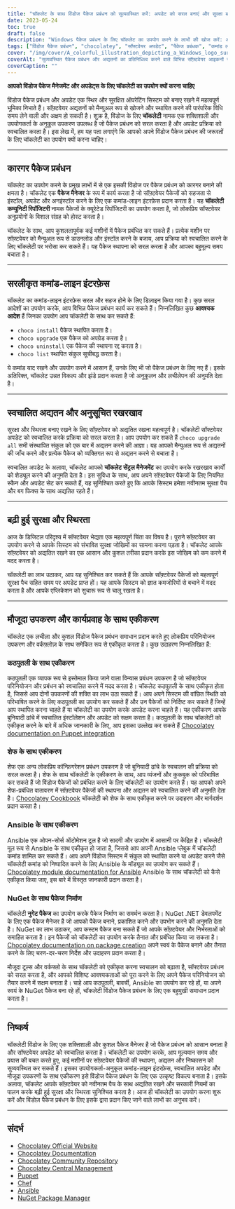 ```yaml
---
title: "चॉकलेट के साथ विंडोज पैकेज प्रबंधन को सुव्यवस्थित करें: अपडेट को सरल बनाएं और सुरक्षा बढ़ाएं"
date: 2023-05-24
toc: true
draft: false
description: "Windows पैकेज प्रबंधन के लिए चॉकलेट का उपयोग करने के लाभों की खोज करें: अपडेट स्वचालित करें, समय बचाएं और सिस्टम सुरक्षा सुनिश्चित करें।"
tags: ["विंडोज पैकेज प्रबंधन", "chocolatey", "सॉफ्टवेयर अपडेट", "पैकेज प्रबंधक", "कमांड लाइन इंटरफेस", "स्वचालित अद्यतन", "अनुसूचित रखरखाव", "सुरक्षा", "स्थिरता", "एकीकरण", "सरकारी विनियमन", "अनुपालन", "कठपुतली", "बावर्ची", "अन्सिबल", "नुगेट पैकेज", "डीओडी एसटीआईजी", "पैकेज प्रबंधन को सुव्यवस्थित करें", "सॉफ्टवेयर भेद्यता", "परिनियोजन उपकरण", "विंडोज अपडेट", "विंडोज पैकेज अपडेट", "विंडोज सॉफ्टवेयर प्रबंधन", "विंडोज पैकेज मैनेजर", "पैकेज प्रबंधन उपकरण", "स्वचालित पैकेज अद्यतन", "विंडोज सुरक्षा अद्यतन", "सॉफ्टवेयर पैकेज स्थापना", "विंडोज सॉफ्टवेयर परिनियोजन", "पैकेज प्रबंधन प्रणाली", "विंडोज सॉफ्टवेयर रिपॉजिटरी", "विंडोज सॉफ्टवेयर कैश"]
cover: "/img/cover/A_colorful_illustration_depicting_a_Windows_logo_surrounded.png"
coverAlt: "सुव्यवस्थित पैकेज प्रबंधन और अद्यतनों का प्रतिनिधित्व करने वाले विभिन्न सॉफ़्टवेयर आइकनों से घिरे विंडोज लोगो को चित्रित करने वाला एक रंगीन चित्रण।"
coverCaption: ""
---
```


**आपको विंडोज पैकेज मैनेजमेंट और अपडेट्स के लिए चॉकलेटी का उपयोग क्यों करना चाहिए**

विंडोज पैकेज प्रबंधन और अपडेट एक स्थिर और सुरक्षित ऑपरेटिंग सिस्टम को बनाए रखने में महत्वपूर्ण भूमिका निभाते हैं। सॉफ़्टवेयर अद्यतनों को मैन्युअल रूप से खोजने और स्थापित करने की पारंपरिक विधि समय लेने वाली और अक्षम हो सकती है। शुक्र है, विंडोज के लिए **चॉकलेटी** नामक एक शक्तिशाली और उपयोगकर्ता के अनुकूल उपकरण उपलब्ध है जो पैकेज प्रबंधन को सरल करता है और अपडेट प्रक्रिया को स्वचालित करता है। इस लेख में, हम यह पता लगाएंगे कि आपको अपने विंडोज पैकेज प्रबंधन की जरूरतों के लिए चॉकलेटी का उपयोग क्यों करना चाहिए।

______

## कारगर पैकेज प्रबंधन

चॉकलेट का उपयोग करने के प्रमुख लाभों में से एक इसकी विंडोज पर पैकेज प्रबंधन को कारगर बनाने की क्षमता है। चॉकलेट एक **पैकेज मैनेजर** के रूप में कार्य करता है जो सॉफ़्टवेयर पैकेजों को सहजता से इंस्टॉल, अपडेट और अनइंस्टॉल करने के लिए एक कमांड-लाइन इंटरफ़ेस प्रदान करता है। यह **चॉकलेटी कम्युनिटी रिपॉजिटरी** नामक पैकेजों के क्यूरेटेड रिपॉजिटरी का उपयोग करता है, जो लोकप्रिय सॉफ्टवेयर अनुप्रयोगों के विशाल संग्रह को होस्ट करता है।

चॉकलेट के साथ, आप कुशलतापूर्वक कई मशीनों में पैकेज प्रबंधित कर सकते हैं। प्रत्येक मशीन पर सॉफ़्टवेयर को मैन्युअल रूप से डाउनलोड और इंस्टॉल करने के बजाय, आप प्रक्रिया को स्वचालित करने के लिए चॉकलेटी पर भरोसा कर सकते हैं। यह पैकेज स्थापना को सरल करता है और आपका बहुमूल्य समय बचाता है।

______

## सरलीकृत कमांड-लाइन इंटरफ़ेस

चॉकलेट का कमांड-लाइन इंटरफ़ेस सरल और सहज होने के लिए डिज़ाइन किया गया है। कुछ सरल आदेशों का उपयोग करके, आप विभिन्न पैकेज प्रबंधन कार्य कर सकते हैं। निम्नलिखित कुछ **आवश्यक आदेश** हैं जिनका उपयोग आप चॉकलेटी के साथ कर सकते हैं:

- `choco install` पैकेज स्थापित करता है।
- `choco upgrade` एक पैकेज को अपग्रेड करता है।
- `choco uninstall` एक पैकेज की स्थापना रद्द करता है।
- `choco list` स्थापित संकुल सूचीबद्ध करता है।

ये कमांड याद रखने और उपयोग करने में आसान हैं, उनके लिए भी जो पैकेज प्रबंधन के लिए नए हैं। इसके अतिरिक्त, चॉकलेट उन्नत विकल्प और झंडे प्रदान करता है जो अनुकूलन और लचीलेपन की अनुमति देता है।

______

## स्वचालित अद्यतन और अनुसूचित रखरखाव

सुरक्षा और स्थिरता बनाए रखने के लिए सॉफ़्टवेयर को अद्यतित रखना महत्वपूर्ण है। चॉकलेटी सॉफ्टवेयर अपडेट को स्वचालित करके प्रक्रिया को सरल करता है। आप उपयोग कर सकते हैं `choco upgrade all` सभी संस्थापित संकुल को एक बार में अद्यतन करने की आज्ञा। यह आपको मैन्युअल रूप से अद्यतनों की जाँच करने और प्रत्येक पैकेज को व्यक्तिगत रूप से अद्यतन करने से बचाता है।

स्वचालित अपडेट के अलावा, चॉकलेट आपको **चॉकलेट सेंट्रल मैनेजमेंट** का उपयोग करके रखरखाव कार्यों को शेड्यूल करने की अनुमति देता है। इस सुविधा के साथ, आप अपने सॉफ़्टवेयर पैकेजों के लिए नियमित स्कैन और अपडेट सेट कर सकते हैं, यह सुनिश्चित करते हुए कि आपके सिस्टम हमेशा नवीनतम सुरक्षा पैच और बग फिक्स के साथ अद्यतित रहते हैं।

______

## बढ़ी हुई सुरक्षा और स्थिरता

आज के डिजिटल परिदृश्य में सॉफ्टवेयर भेद्यता एक महत्वपूर्ण चिंता का विषय है। पुराने सॉफ़्टवेयर का उपयोग करने से आपके सिस्टम को संभावित सुरक्षा जोखिमों का सामना करना पड़ता है। चॉकलेट आपके सॉफ़्टवेयर को अद्यतित रखने का एक आसान और कुशल तरीका प्रदान करके इस जोखिम को कम करने में मदद करता है।

चॉकलेटी का लाभ उठाकर, आप यह सुनिश्चित कर सकते हैं कि आपके सॉफ़्टवेयर पैकेजों को महत्वपूर्ण सुरक्षा पैच सहित समय पर अपडेट प्राप्त हों। यह आपके सिस्टम को ज्ञात कमजोरियों से बचाने में मदद करता है और आपके एप्लिकेशन को सुचारू रूप से चालू रखता है।

______

## मौजूदा उपकरण और कार्यप्रवाह के साथ एकीकरण

चॉकलेट एक लचीला और कुशल विंडोज पैकेज प्रबंधन समाधान प्रदान करते हुए लोकप्रिय परिनियोजन उपकरण और वर्कफ़्लोज़ के साथ समेकित रूप से एकीकृत करता है। कुछ उदाहरण निम्नलिखित हैं:

### कठपुतली के साथ एकीकरण

कठपुतली एक व्यापक रूप से इस्तेमाल किया जाने वाला विन्यास प्रबंधन उपकरण है जो सॉफ्टवेयर परिनियोजन और प्रबंधन को स्वचालित करने में मदद करता है। चॉकलेट कठपुतली के साथ एकीकृत होता है, जिससे आप दोनों उपकरणों की शक्ति का लाभ उठा सकते हैं। आप अपने सिस्टम की वांछित स्थिति को परिभाषित करने के लिए कठपुतली का उपयोग कर सकते हैं और उन पैकेजों को निर्दिष्ट कर सकते हैं जिन्हें आप स्थापित करना चाहते हैं या चॉकलेटी का उपयोग करके अपडेट करना चाहते हैं। यह एकीकरण आपके बुनियादी ढांचे में स्वचालित इंस्टॉलेशन और अपडेट को सक्षम करता है। कठपुतली के साथ चॉकलेटी को एकीकृत करने के बारे में अधिक जानकारी के लिए, आप इसका उल्लेख कर सकते हैं [Chocolatey documentation on Puppet integration](https://docs.chocolatey.org/en-us/features/integrations#puppet)

### शेफ के साथ एकीकरण

शेफ एक अन्य लोकप्रिय कॉन्फ़िगरेशन प्रबंधन उपकरण है जो बुनियादी ढांचे के स्वचालन की प्रक्रिया को सरल करता है। शेफ के साथ चॉकलेटी के एकीकरण के साथ, आप व्यंजनों और कुकबुक को परिभाषित कर सकते हैं जो विंडोज पैकेजों को प्रबंधित करने के लिए चॉकलेटी का उपयोग करते हैं। यह आपको अपने शेफ-प्रबंधित वातावरण में सॉफ़्टवेयर पैकेजों की स्थापना और अद्यतन को स्वचालित करने की अनुमति देता है। [Chocolatey Cookbook](https://github.com/chocolatey/chocolatey-cookbook) चॉकलेटी को शेफ के साथ एकीकृत करने पर उदाहरण और मार्गदर्शन प्रदान करता है।

### Ansible के साथ एकीकरण

Ansible एक ओपन-सोर्स ऑटोमेशन टूल है जो सादगी और उपयोग में आसानी पर केंद्रित है। चॉकलेटी मूल रूप से Ansible के साथ एकीकृत हो जाता है, जिससे आप अपनी Ansible प्लेबुक में चॉकलेटी कमांड शामिल कर सकते हैं। आप अपने विंडोज सिस्टम में संकुल को स्थापित करने या अपडेट करने जैसे चॉकलेटी कमांड को निष्पादित करने के लिए Ansible के मॉड्यूल का उपयोग कर सकते हैं। [Chocolatey module documentation for Ansible](https://docs.ansible.com/ansible/latest/collections/chocolatey/chocolatey/index.html) Ansible के साथ चॉकलेटी को कैसे एकीकृत किया जाए, इस बारे में विस्तृत जानकारी प्रदान करता है।

### NuGet के साथ पैकेज निर्माण

चॉकलेटी **नुगेट पैकेज** का उपयोग करके पैकेज निर्माण का समर्थन करता है। NuGet .NET डेवलपमेंट के लिए एक पैकेज मैनेजर है जो आपको पैकेज बनाने, प्रकाशित करने और उपभोग करने की अनुमति देता है। NuGet का लाभ उठाकर, आप कस्टम पैकेज बना सकते हैं जो आपके सॉफ़्टवेयर और निर्भरताओं को समाहित करता है। इन पैकेजों को चॉकलेटी का उपयोग करके तैनात और प्रबंधित किया जा सकता है। [Chocolatey documentation on package creation](https://docs.chocolatey.org/en-us/create/create-packages) अपने स्वयं के पैकेज बनाने और तैनात करने के लिए चरण-दर-चरण निर्देश और उदाहरण प्रदान करता है।

मौजूदा टूल्स और वर्कफ्लो के साथ चॉकलेटी को एकीकृत करना स्वचालन को बढ़ाता है, सॉफ्टवेयर प्रबंधन को सरल करता है, और आपको विशिष्ट आवश्यकताओं को पूरा करने के लिए अपने पैकेज परिनियोजन को तैयार करने में सक्षम बनाता है। चाहे आप कठपुतली, बावर्ची, Ansible का उपयोग कर रहे हों, या अपने स्वयं के NuGet पैकेज बना रहे हों, चॉकलेटी विंडोज पैकेज प्रबंधन के लिए एक बहुमुखी समाधान प्रदान करता है।

______

## निष्कर्ष

चॉकलेटी विंडोज के लिए एक शक्तिशाली और कुशल पैकेज मैनेजर है जो पैकेज प्रबंधन को आसान बनाता है और सॉफ्टवेयर अपडेट को स्वचालित करता है। चॉकलेटी का उपयोग करके, आप मूल्यवान समय और प्रयास की बचत करते हुए, कई मशीनों पर सॉफ़्टवेयर पैकेजों की स्थापना, अद्यतन और निष्कासन को सुव्यवस्थित कर सकते हैं। इसका उपयोगकर्ता-अनुकूल कमांड-लाइन इंटरफ़ेस, स्वचालित अपडेट और मौजूदा उपकरणों के साथ एकीकरण इसे विंडोज पैकेज प्रबंधन के लिए एक उत्कृष्ट विकल्प बनाता है। इसके अलावा, चॉकलेट आपके सॉफ़्टवेयर को नवीनतम पैच के साथ अद्यतित रखने और सरकारी नियमों का पालन करके बढ़ी हुई सुरक्षा और स्थिरता सुनिश्चित करता है। आज ही चॉकलेटी का उपयोग करना शुरू करें और विंडोज़ पैकेज प्रबंधन के लिए इसके द्वारा प्रदान किए जाने वाले लाभों का अनुभव करें।

______

## संदर्भ

- [Chocolatey Official Website](https://chocolatey.org/)
- [Chocolatey Documentation](https://docs.chocolatey.org/)
- [Chocolatey Community Repository](https://community.chocolatey.org/packages)
- [Chocolatey Central Management](https://chocolatey.org/central-management)
- [Puppet](https://puppet.com/)
- [Chef](https://www.chef.io/)
- [Ansible](https://www.ansible.com/)
- [NuGet Package Manager](https://www.nuget.org/)
